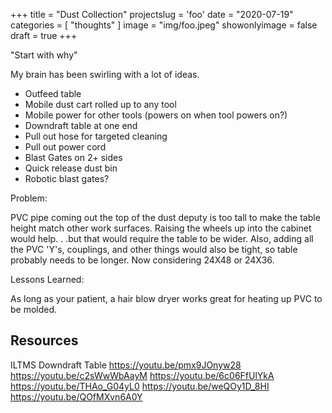 +++
title = "Dust Collection"
projectslug = 'foo'
date = "2020-07-19"
categories = [ "thoughts" ]
image = "img/foo.jpeg"
showonlyimage = false
draft = true
+++

"Start with why"
<!--more-->

My brain has been swirling with a lot of ideas.

* Outfeed table
* Mobile dust cart rolled up to any tool
* Mobile power for other tools (powers on when tool powers on?)
* Downdraft table at one end
* Pull out hose for targeted cleaning
* Pull out power cord
* Blast Gates on 2+ sides
* Quick release dust bin
* Robotic blast gates?

Problem:

PVC pipe coming out the top of the dust deputy is too tall to make the table height match other work surfaces.
Raising the wheels up into the cabinet would help. . .but that would require the table to be wider.
Also, adding all the PVC 'Y's, couplings, and other things would also be tight, so table probably needs to be longer.
Now considering 24X48 or 24X36.

Lessons Learned:

As long as your patient, a hair blow dryer works great for heating up PVC to be molded.


## Resources
ILTMS Downdraft Table
https://youtu.be/pmx9JOnyw28
https://youtu.be/c2sWwWbAayM
https://youtu.be/6c06FfUlYkA
https://youtu.be/THAo_G04yL0
https://youtu.be/weQOy1D_8HI
https://youtu.be/QOfMXvn6A0Y
